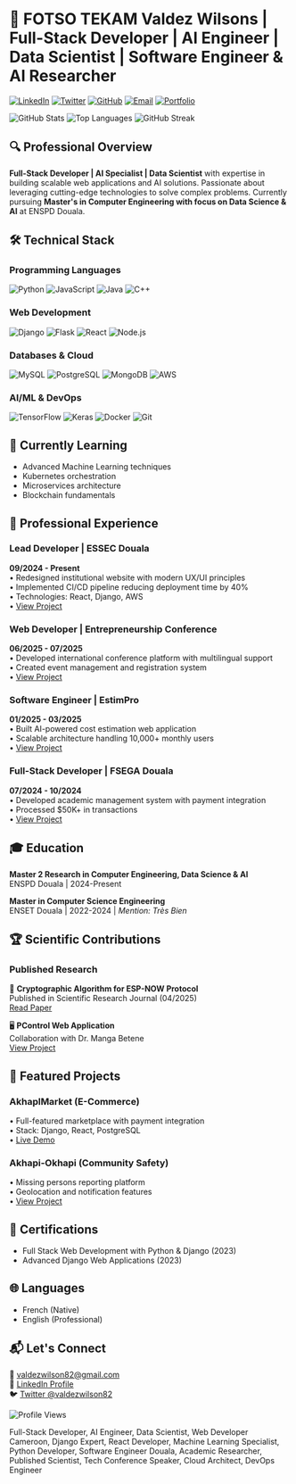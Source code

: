 # 👋 FOTSO TEKAM Valdez Wilsons | Full-Stack Developer | AI Engineer | Data Scientist | Software Engineer & AI Researcher

[![LinkedIn](https://img.shields.io/badge/-LinkedIn-0A66C2?style=flat&logo=linkedin&logoColor=white)](https://www.linkedin.com/in/valdez-wilsons-fotso-tekam-6741802a0/)
[![Twitter](https://img.shields.io/badge/-Twitter-1DA1F2?style=flat&logo=twitter&logoColor=white)](https://x.com/valdezwilson82)
[![GitHub](https://img.shields.io/badge/-GitHub-181717?style=flat&logo=github&logoColor=white)](https://github.com/Elemintrix82)
[![Email](https://img.shields.io/badge/-Email-D14836?style=flat&logo=gmail&logoColor=white)](mailto:valdezwilson82@gmail.com)
[![Portfolio](https://img.shields.io/badge/-Portfolio-4285F4?style=flat&logo=google-chrome&logoColor=white)](https://jeunesse.francophonie.org/modifier-mon-profil/item/fotso-tekam-valdez-wilsons)

![GitHub Stats](https://github-readme-stats.vercel.app/api?username=Elemintrix82&show_icons=true&theme=tokyonight&hide_border=true)
![Top Languages](https://github-readme-stats.vercel.app/api/top-langs/?username=Elemintrix82&layout=compact&theme=tokyonight&hide_border=true)
![GitHub Streak](https://github-readme-streak-stats.herokuapp.com/?user=Elemintrix82&theme=tokyonight&hide_border=true)

## 🔍 Professional Overview

**Full-Stack Developer | AI Specialist | Data Scientist** with expertise in building scalable web applications and AI solutions. Passionate about leveraging cutting-edge technologies to solve complex problems. Currently pursuing **Master's in Computer Engineering with focus on Data Science & AI** at ENSPD Douala.

## 🛠 Technical Stack

### Programming Languages
![Python](https://img.shields.io/badge/-Python-3776AB?style=flat&logo=python&logoColor=white)
![JavaScript](https://img.shields.io/badge/-JavaScript-F7DF1E?style=flat&logo=javascript&logoColor=black)
![Java](https://img.shields.io/badge/-Java-007396?style=flat&logo=java&logoColor=white)
![C++](https://img.shields.io/badge/-C++-00599C?style=flat&logo=c%2B%2B&logoColor=white)

### Web Development
![Django](https://img.shields.io/badge/-Django-092E20?style=flat&logo=django&logoColor=white)
![Flask](https://img.shields.io/badge/-Flask-000000?style=flat&logo=flask&logoColor=white)
![React](https://img.shields.io/badge/-React-61DAFB?style=flat&logo=react&logoColor=black)
![Node.js](https://img.shields.io/badge/-Node.js-339933?style=flat&logo=node.js&logoColor=white)

### Databases & Cloud
![MySQL](https://img.shields.io/badge/-MySQL-4479A1?style=flat&logo=mysql&logoColor=white)
![PostgreSQL](https://img.shields.io/badge/-PostgreSQL-4169E1?style=flat&logo=postgresql&logoColor=white)
![MongoDB](https://img.shields.io/badge/-MongoDB-47A248?style=flat&logo=mongodb&logoColor=white)
![AWS](https://img.shields.io/badge/-AWS-232F3E?style=flat&logo=amazon-aws&logoColor=white)

### AI/ML & DevOps
![TensorFlow](https://img.shields.io/badge/-TensorFlow-FF6F00?style=flat&logo=tensorflow&logoColor=white)
![Keras](https://img.shields.io/badge/-Keras-D00000?style=flat&logo=keras&logoColor=white)
![Docker](https://img.shields.io/badge/-Docker-2496ED?style=flat&logo=docker&logoColor=white)
![Git](https://img.shields.io/badge/-Git-F05032?style=flat&logo=git&logoColor=white)

## 🌱 Currently Learning
- Advanced Machine Learning techniques
- Kubernetes orchestration
- Microservices architecture
- Blockchain fundamentals

## 💼 Professional Experience

### Lead Developer | ESSEC Douala
**09/2024 - Present**  
• Redesigned institutional website with modern UX/UI principles  
• Implemented CI/CD pipeline reducing deployment time by 40%  
• Technologies: React, Django, AWS  
• [View Project](https://essec-dla.com/)

### Web Developer | Entrepreneurship Conference
**06/2025 - 07/2025**  
• Developed international conference platform with multilingual support  
• Created event management and registration system  
• [View Project](https://entrepreneurshipfordevelopmentconference.org/)

### Software Engineer | EstimPro
**01/2025 - 03/2025**  
• Built AI-powered cost estimation web application  
• Scalable architecture handling 10,000+ monthly users  
• [View Project](https://estimpro.com/)

### Full-Stack Developer | FSEGA Douala
**07/2024 - 10/2024**  
• Developed academic management system with payment integration  
• Processed $50K+ in transactions  
• [View Project](https://fsega-douala.org/)

## 🎓 Education

**Master 2 Research in Computer Engineering, Data Science & AI**  
ENSPD Douala | 2024-Present  

**Master in Computer Science Engineering**  
ENSET Douala | 2022-2024 | *Mention: Très Bien*  

## 🏆 Scientific Contributions

### Published Research
🔬 **Cryptographic Algorithm for ESP-NOW Protocol**  
Published in Scientific Research Journal (04/2025)  
[Read Paper](https://www.scirp.org/journal/paperinformation?paperId=142117)  

🖥 **PControl Web Application**  
Collaboration with Dr. Manga Betene  
[View Project](https://jias.issr-journals.org/fr/authid.php?id=13329)  

## 🚀 Featured Projects

### AkhaplMarket (E-Commerce)
• Full-featured marketplace with payment integration  
• Stack: Django, React, PostgreSQL  
• [Live Demo](https://akhapmarket.akhapi.com/)  

### Akhapi-Okhapi (Community Safety)
• Missing persons reporting platform  
• Geolocation and notification features  
• [View Project](https://akhapi-okhapi.com/)  

## 📜 Certifications
- Full Stack Web Development with Python & Django (2023)
- Advanced Django Web Applications (2023)

## 🌐 Languages
- French (Native)
- English (Professional)

## 📬 Let's Connect
📧 [valdezwilson82@gmail.com](mailto:valdezwilson82@gmail.com)  
🔗 [LinkedIn Profile](https://www.linkedin.com/in/valdez-wilsons-fotso-tekam-6741802a0/)  
🐦 [Twitter @valdezwilson82](https://x.com/valdezwilson82)  

![Profile Views](https://komarev.com/ghpvc/?username=Elemintrix82&color=0e7490&style=flat)

<!-- SEO Keywords -->
Full-Stack Developer, AI Engineer, Data Scientist, Web Developer Cameroon, Django Expert, React Developer, Machine Learning Specialist, Python Developer, Software Engineer Douala, Academic Researcher, Published Scientist, Tech Conference Speaker, Cloud Architect, DevOps Engineer